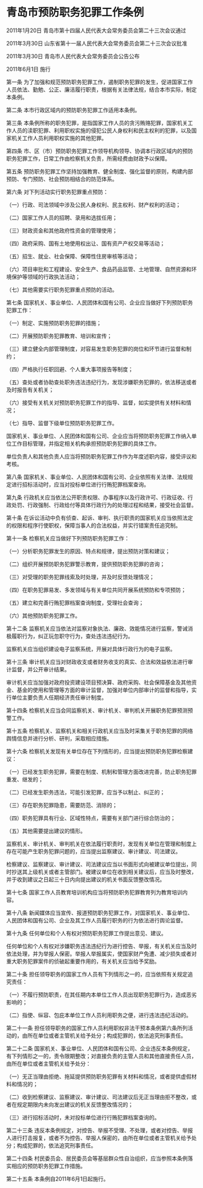 # 青岛市预防职务犯罪工作条例

2011年1月20日 青岛市第十四届人民代表大会常务委员会第二十三次会议通过

2011年3月30日 山东省第十一届人民代表大会常务委员会第二十三次会议批准

2011年3月30日 青岛市人民代表大会常务委员会公告公布

2011年6月1日 施行

<!-- INFO END -->

第一条 为了加强和规范预防职务犯罪工作，遏制职务犯罪的发生，促进国家工作人员依法、勤勉、公正、廉洁履行职责，根据有关法律法规，结合本市实际，制定本条例。

第二条 本市行政区域内的预防职务犯罪工作适用本条例。

第三条 本条例所称的职务犯罪，是指国家工作人员的贪污贿赂犯罪，国家机关工作人员的渎职犯罪、利用职权实施的侵犯公民人身权利和民主权利的犯罪，以及国家机关工作人员利用职权实施的其他犯罪。

第四条 市、区（市）预防职务犯罪工作领导机构领导、协调本行政区域内的预防职务犯罪工作，日常工作由检察机关负责，所需经费由财政予以保障。

第五条 预防职务犯罪工作坚持加强教育、健全制度、强化监督的原则，构建内部预防、专门预防、社会预防相结合的防范体系。

第六条 对下列活动实行职务犯罪重点预防：

（一）行政、司法领域中涉及公民人身权利、民主权利、财产权利的活动；

（二）国家工作人员的招聘、录用和选拔任用；

（三）财政资金和其他政府性资金的管理使用；

（四）政府采购、国有土地使用权出让、国有资产产权交易等活动；

（五）招生、就业、社会保障、保障性住房审核等活动；

（六）项目审批和工程建设、安全生产、食品药品监管、土地管理、自然资源和环境保护等领域的行政执法活动；

（七）其他需要实行职务犯罪重点预防的活动。

第七条 国家机关、事业单位、人民团体和国有公司、企业应当做好下列预防职务犯罪工作：

（一）制定、实施预防职务犯罪的措施；

（二）开展预防职务犯罪教育、培训和宣传；

（三）建立健全内部管理制度，对容易发生职务犯罪的岗位和环节进行监督和制约；

（四）严格执行任职回避、个人重大事项报告等制度；

（五）查处或者协助查处职务违法违纪行为，发现涉嫌职务犯罪的，依法移送或者及时报告有关机关；

（六）接受有关机关对预防职务犯罪工作的指导、监督，如实提供有关材料和情况；

（七）指导、监督下级单位预防职务犯罪工作。

国家机关、事业单位、人民团体和国有公司、企业应当将预防职务犯罪工作纳入单位工作目标管理，并指定相关机构承担预防职务犯罪的具体工作。

单位负责人和其他负责人应当将预防职务犯罪工作作为年度述职内容，接受评议和考核。

第八条 国家机关、事业单位、人民团体和国有公司、企业依照有关法律、法规规定进行招标活动时，应当对投标单位进行行贿犯罪档案查询。

第九条 行政机关应当依法公开职责权限、办事程序以及行政许可、行政征收、行政处罚、行政强制、行政给付等具体行政行为的处理过程和结果，接受社会监督。

第十条 在诉讼活动中负有侦查、起诉、审判、执行职责的国家机关应当依照法定的权限和程序行使职权，保障当事人的合法权益，并实行错案责任追究制。

第十一条 检察机关应当做好下列预防职务犯罪工作：

（一）分析职务犯罪发生的原因、特点和规律，提出预防对策和建议；

（二）组织开展预防职务犯罪警示教育，提供预防职务犯罪的咨询；

（三）对受理的职务犯罪线索及时处理，并及时反馈处理情况；

（四）在职务犯罪易发、多发领域与有关单位共同开展系统预防和专项预防；

（五）建立和完善行贿犯罪档案查询制度，受理社会查询；

（六）其他预防职务犯罪工作。

第十二条 监察机关应当依法对监察对象执法、廉政、效能情况进行监察，警诫消极履职行为，纠正玩忽职守行为，查处违法违纪行为。

监察机关应当组织建设电子监察系统，开展对具体行政行为的电子监察。

第十三条 审计机关应当对财政收支或者财务收支的真实、合法和效益依法进行审计监督，并公开审计结果。

审计机关应当加强对政府投资建设项目预决算、政府采购、社会保障基金及其他资金、基金的使用和管理等方面的审计监督，加强对单位内部审计的监督和指导，实行单位主要负责人任期经济责任审计制度。

第十四条 检察机关应当会同监察机关、审计机关、审判机关开展职务犯罪预测预警工作。

第十五条 检察机关、监察机关和相关行政机关应当及时采集关于职务犯罪的网络舆情信息并进行分析、研判，采取相应措施。

第十六条 检察机关发现有关单位存在下列情形的，应当提出预防职务犯罪检察建议：

（一）已经发生职务犯罪，需要在制度、机制和管理方面改进完善，防止职务犯罪重发、继发的；

（二）已经发生职务违法，可能引发犯罪，应当予以制止、纠正的；

（三）存在职务犯罪隐患，需要防范、消除的；

（四）职务犯罪具有行业、区域性特点，需要有关部门进行综合防治的；

（五）其他需要提出建议的情形。

监察机关、审计机关、审判机关在依法履行职责时，发现有关单位在管理和制度上存在可能产生职务犯罪问题的，应当提出监察建议、审计建议、司法建议。

检察建议、监察建议、审计建议、司法建议应当以书面形式向被建议单位提出，同时抄送其上级机关或者主管部门。被建议单位在收到相关建议后，应当及时整改，并于收到建议之日起三十日内向提出建议的机关书面反馈整改情况。

第十七条 国家工作人员教育培训机构应当将预防职务犯罪教育列为教育培训内容。

第十八条 新闻媒体应当宣传、报道预防职务犯罪工作，对国家机关、事业单位、人民团体和国有公司、企业及其工作人员履行职务的行为依法进行舆论监督。

第十九条 任何单位和个人有权对预防职务犯罪工作提出意见、建议。

任何单位和个人有权对涉嫌职务违法违纪行为进行控告、举报，有关机关应当及时依法处理，并为举报人保密。举报人举报属实，使国家财产免遭、减少损失或者对重大职务犯罪案件的侦破起重要作用的，有关机关应当给予奖励。

第二十条 担任领导职务的国家工作人员有下列情形之一的，应当依照有关规定追究责任：

（一）不履行预防职责，在其任期内本单位工作人员出现职务犯罪行为，造成恶劣影响的；

（二）指使、纵容、包庇本单位工作人员利用职务之便，进行违法违纪活动的。

第二十一条 担任领导职务的国家工作人员利用职权非法干预本条例第六条所列活动的，由所在单位或者主管机关给予处分；构成犯罪的，依法追究刑事责任。

第二十二条 国家机关、事业单位、人民团体和国有公司、企业违反本条例规定，有下列情形之一的，责令限期整改；对直接负责的主管人员和其他直接责任人员，由所在单位或者主管机关给予处分：

（一）无正当理由拒绝、拖延提供预防职务犯罪有关材料和情况，或者提供虚假材料和情况的；

（二）收到检察建议、监察建议、审计建议、司法建议后无正当理由拒不整改，或者在规定期限内未向发出建议的机关反馈整改情况的；

（三）进行招标活动时，未对投标单位进行行贿犯罪档案查询的。

第二十三条 违反本条例规定，对控告、举报不受理、不处理，或者对控告、举报人进行打击报复，或者不为控告、举报人保密的，由所在单位或者主管机关给予处分；构成犯罪的，依法追究刑事责任。

第二十四条 村民委员会、居民委员会等基层群众性自治组织，应当参照本条例落实相应的预防职务犯罪工作措施。

第二十五条 本条例自2011年6月1日起施行。